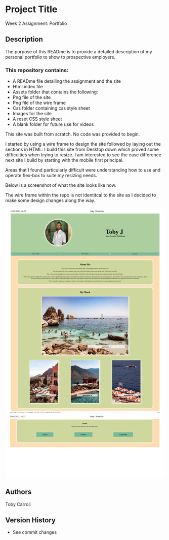 # Project Title

Week 2 Assignment: Portfolio

## Description
The purpose of this READme is to provide a detailed description of my personal portfolio to show to prospective employers.

### This repository contains:
* A READme file detailing the assignment and the site
* Html.index file
* Assets folder that contains the following:
* Png file of the site
* Png file of the wire frame
* Css folder containing css style sheet
* Images for the site
* A reset CSS style sheet
* A blank folder for future use for videos

This site was built from scratch. No code was provided to begin.

I started by using a wire frame to design the site followed by laying out the sections in HTML. I build this site from Desktop down which proved some difficulties when trying to resize. I am interested to see the ease difference next site I build by starting with the mobile first principal.

Areas that I found particularly difficult were understanding how to use and operate flex-box to suite my resizing needs.

Below is a screenshot of what the site looks like now.

The wire frame within the repo is not identitcal to the site as I decided to make some design changes along the way.

![Screenshot](./assets/images/Screen%20Shot%202023-02-23%20at%204.27.27%20pm.png) 
![Screenshot](./assets/images/Screen%20Shot%202023-02-23%20at%204.27.35%20pm.png)

## Authors

Toby Carroll


## Version History
    
* See commit changes



